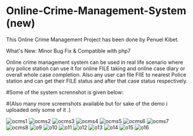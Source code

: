 # Online-Crime-Management-System (new)
This Online Crime Management Project has been done by Penuel Kibet.

What's New: Minor Bug Fix & Compatible with php7

Online crime management system can be used in real life scenario where any police station can use it for online FILE taking and online case diary or overall whole case completion. Also any user can file FIlE to nearest Police station and can get their FILE status and after that case status respectively.

#Some of the system scrennshot is given below:

#(Also many more screenshots available but for sake of the demo i uploaded only some of it .)


![ocms1](https://user-images.githubusercontent.com/51418862/108726766-d2881f80-754d-11eb-8049-f8233224e391.png)
![ocms2](https://user-images.githubusercontent.com/51418862/108726770-d3b94c80-754d-11eb-8a04-cd43c5c4aca3.png)
![ocms3](https://user-images.githubusercontent.com/51418862/108726776-d4ea7980-754d-11eb-9dff-4782c1634dee.png)
![ocms4](https://user-images.githubusercontent.com/51418862/108726783-d61ba680-754d-11eb-89dc-38d905d78d68.png)
![ocms5](https://user-images.githubusercontent.com/51418862/108726788-d74cd380-754d-11eb-8773-415e019fea2d.png)
![ocms6](https://user-images.githubusercontent.com/51418862/108726790-d7e56a00-754d-11eb-8ddf-a6851449329d.png)
![ocms7](https://user-images.githubusercontent.com/51418862/108726799-d9169700-754d-11eb-985b-4ed49eec5e98.png)
![ocms8](https://user-images.githubusercontent.com/51418862/108726805-d9af2d80-754d-11eb-947b-bab1c0bd0aa2.png)
![o9](https://user-images.githubusercontent.com/51418862/108726814-db78f100-754d-11eb-9b0d-59325a2f294f.png)
![o10](https://user-images.githubusercontent.com/51418862/108726816-dc118780-754d-11eb-8c3c-7cd491cfc803.png)
![o11](https://user-images.githubusercontent.com/51418862/108726820-dcaa1e00-754d-11eb-9a87-01c82c5c7120.png)
![o12](https://user-images.githubusercontent.com/51418862/108726826-dddb4b00-754d-11eb-9e26-03d282e8a3ec.png)
![o13](https://user-images.githubusercontent.com/51418862/108726831-de73e180-754d-11eb-9d0e-d5a7938e1ff5.png)
![o14](https://user-images.githubusercontent.com/51418862/108726834-df0c7800-754d-11eb-8e8e-c7358ee4ca8f.png)
![o15](https://user-images.githubusercontent.com/51418862/108726838-e03da500-754d-11eb-81da-4cfdace9deaf.png)
![o16](https://user-images.githubusercontent.com/51418862/108726841-e0d63b80-754d-11eb-9a50-8515f3ee05e0.png)

















